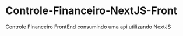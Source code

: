 # Controle-Financeiro-NextJS-Front
Controle FInanceiro FrontEnd consumindo uma api utilizando NextJS
